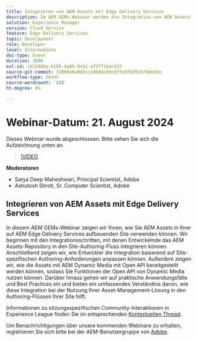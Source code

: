 ```yaml
---
title: Integrieren von AEM Assets mit Edge Delivery Services
description: Im AEM GEMs-Webinar werden die Integration von AEM Assets in Sites, die auf AEM Edge Delivery Services basieren, die Anpassung der Integration, die Bereitstellung von Assets mit AEM Dynamic Media mit Open API und praktische Anwendungsfälle und Best Practices vorgestellt.
solution: Experience Manager
version: Cloud Service
feature: Edge Delivery Services
topic: Development
role: Developer
level: Intermediate
doc-type: Event
duration: 3600
exl-id: cb32ddba-b105-4a85-9cb1-af2ff16dc037
source-git-commit: 32060a6a0d2cc24b8dc09c8f5e9f9d9c679e6d3e
workflow-type: tm+mt
source-wordcount: '225'
ht-degree: 0%

---
```



# Webinar-Datum: 21. August 2024

Dieses Webinar wurde abgeschlossen. Bitte sehen Sie sich die Aufzeichnung unten an.

>[!VIDEO](https://video.tv.adobe.com/v/3433046/?quality=12&learn=on)

**Moderatoren**

* Satya Deep Maheshwari, Principal Scientist, Adobe
* Ashutosh Shroti, Sr. Computer Scientist, Adobe

## Integrieren von AEM Assets mit Edge Delivery Services

In diesem AEM GEMs-Webinar zeigen wir Ihnen, wie Sie AEM Assets in Ihrer auf AEM Edge Delivery Services aufbauenden Site verwenden können.  Wir beginnen mit den Integrationsschritten, mit denen Entwickelnde das AEM Assets-Repository in den Site-Authoring-Fluss integrieren können. Anschließend zeigen wir, wie Entwickler die Integration basierend auf Site-spezifischen Authoring-Anforderungen anpassen können. Außerdem zeigen wir, wie die Assets mit AEM Dynamic Media mit Open API bereitgestellt werden können, sodass Sie Funktionen der Open API von Dynamic Media nutzen können. Darüber hinaus gehen wir auf praktische Anwendungsfälle und Best Practices ein und bieten ein umfassendes Verständnis davon, wie diese Integration bei der Nutzung Ihrer Asset-Management-Lösung in den Authoring-Flüssen Ihrer Site hilft.

Informationen zu sitzungsspezifischen Community-Interaktionen in Experience League finden Sie im entsprechenden [Kontextuellen Thread](https://adobe.ly/3LSCVfX).

Um Benachrichtigungen über unsere kommenden Webinare zu erhalten, registrieren Sie sich bitte bei der AEM-Benutzergruppe von [Adobe](https://aem-augs.adobe.com/).
